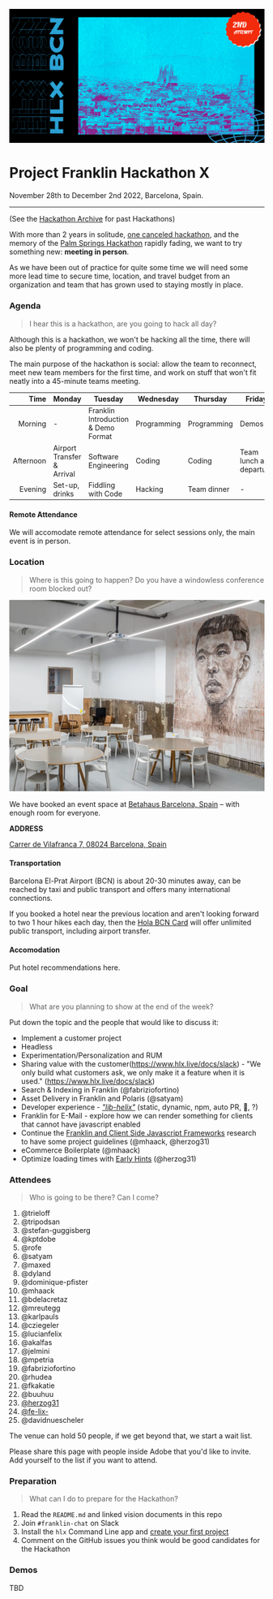 ![](./10-bcn.png)

# Project Franklin Hackathon X

November 28th to December 2nd 2022, Barcelona, Spain.

---

(See the [Hackathon Archive](./README.md) for past Hackathons)

With more than 2 years in solitude, [one canceled hackathon](https://github.com/adobe/helix-home/blob/main/hackathons/9-bcn.md), and the memory of the 
[Palm Springs Hackathon](https://github.com/adobe/helix-home/blob/main/hackathons/8-psp.md) rapidly fading, we want to try something new: **meeting in person**.

As we have been out of practice for quite some time we will need some more lead time to secure time, location, and travel budget from an organization
and team that has grown used to staying mostly in place. 

### Agenda

> I hear this is a hackathon, are you going to hack all day?

Although this is a hackathon, we won't be hacking all the time, there will also be plenty of programming and coding.

The main purpose of the hackathon is social: allow the team to reconnect, meet new team members for the first time, and work on stuff that won't
fit neatly into a 45-minute teams meeting.

| Time      | Monday                     | Tuesday                          | Wednesday   | Thursday    | Friday                   |
| --------: | -------------------------- | -------------------------------- | ----------- | ----------- | ------------------------ |
|   Morning | -                          | Franklin Introduction & Demo Format | Programming | Programming | Demos                    |
| Afternoon | Airport Transfer & Arrival | Software Engineering             | Coding      | Coding      | Team lunch and departure |
|   Evening | Set-up, drinks             | Fiddling with Code               | Hacking     | Team dinner | -                        |

#### Remote Attendance

We will accomodate remote attendance for select sessions only, the main event is in person.

### Location

> Where is this going to happen? Do you have a windowless conference room blocked out?

![](3c218a_cf8f965027244b8fb948d209e76713bc~mv2.webp)

We have booked an event space at [Betahaus Barcelona, Spain](https://www.betahaus.es/event-venue) – with enough room for everyone.

**ADDRESS**

[Carrer de Vilafranca 7, 08024 Barcelona, Spain](https://g.page/betahausBCN?share)

#### Transportation

Barcelona El-Prat Airport (BCN) is about 20-30 minutes away, can be reached by taxi and public transport and offers many international connections.

If you booked a hotel near the previous location and aren't looking forward to two 1 hour hikes each day, then the [Hola BCN Card](https://www.travelguide.barcelona/publictransport-tmb/tickets_travelcards/#2) will offer unlimited public transport, including airport transfer.

#### Accomodation

Put hotel recommendations here.

### Goal

> What are you planning to show at the end of the week?

Put down the topic and the people that would like to discuss it:

* Implement a customer project
* Headless
* Experimentation/Personalization and RUM
* Sharing value with the customer(https://www.hlx.live/docs/slack) - "We only build what customers ask, we only make it a feature when it is used." (https://www.hlx.live/docs/slack)
* Search & Indexing in Franklin (@fabriziofortino)
* Asset Delivery in Franklin and Polaris (@satyam)
* Developer experience - [_"lib-helix"_](https://github.com/adobe/helix-project-boilerplate/pull/125#pullrequestreview-1118234266) (static, dynamic, npm, auto PR, 🤷‍, ?)
* Franklin for E-Mail - explore how we can render something for clients that cannot have javascript enabled 
* Continue the [Franklin and Client Side Javascript Frameworks](https://cq-dev.slack.com/archives/C9KD0TT6G/p1663359237847519) research to have some project guidelines (@mhaack, @herzog31)
* eCommerce Boilerplate (@mhaack)
* Optimize loading times with [Early Hints](https://developer.mozilla.org/en-US/docs/Web/HTTP/Status/103) (@herzog31)

### Attendees

> Who is going to be there? Can I come?

1. @trieloff
2. @tripodsan
3. @stefan-guggisberg
4. @kptdobe
5. @rofe
6. @satyam
7. @maxed
8. @dyland
9. @dominique-pfister
10. @mhaack
11. @bdelacretaz
12. @mreutegg
13. @karlpauls
14. @cziegeler
15. @lucianfelix
16. @akalfas
17. @jelmini
18. @mpetria
19. @fabriziofortino
20. @rhudea
21. @fkakatie
22. @buuhuu
23. [@herzog31](//github.com/herzog31)
24. [@fe-lix-](//github.com/fe-lix-)
25. @davidnuescheler

The venue can hold 50 people, if we get beyond that, we start a wait list.

Please share this page with people inside Adobe that you'd like to invite. Add yourself to the list if you want to attend.

### Preparation

> What can I do to prepare for the Hackathon?

1. Read the `README.md` and linked vision documents in this repo
2. Join `#franklin-chat` on Slack
3. Install the `hlx` Command Line app and [create your first project](https://www.hlx.live/tutorial)
4. Comment on the GitHub issues you think would be good candidates for the Hackathon

### Demos

TBD
